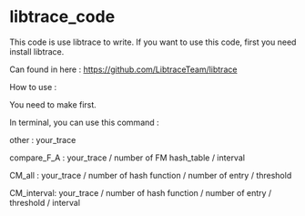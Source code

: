 # libtrace_code

This code is use libtrace to write.
If you want to use this code, first you need install libtrace.

Can found in here : https://github.com/LibtraceTeam/libtrace

How to use :

You need to make first.

In terminal, you can use this command :

other : your_trace

compare_F_A : your_trace / number of FM hash_table / interval

CM_all : your_trace / number of hash function / number of entry / threshold

CM_interval: your_trace / number of hash function / number of entry / threshold / interval
